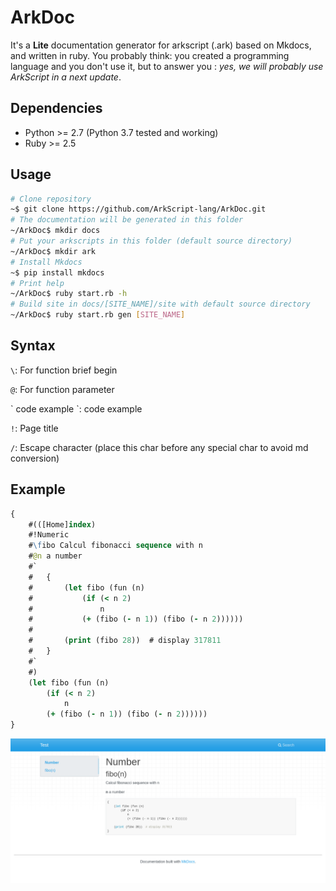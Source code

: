 # ArkDoc

It's a **Lite** documentation generator for arkscript (.ark) based on Mkdocs, and written in ruby. You probably think: you created a programming language and you don't use it, but to answer you : _yes, we will probably use ArkScript in a next update_.


## Dependencies

* Python >= 2.7 (Python 3.7 tested and working)
* Ruby >= 2.5

## Usage

```bash
# Clone repository
~$ git clone https://github.com/ArkScript-lang/ArkDoc.git
# The documentation will be generated in this folder
~/ArkDoc$ mkdir docs
# Put your arkscripts in this folder (default source directory)
~/ArkDoc$ mkdir ark
# Install Mkdocs
~$ pip install mkdocs
# Print help
~/ArkDoc$ ruby start.rb -h 
# Build site in docs/[SITE_NAME]/site with default source directory
~/ArkDoc$ ruby start.rb gen [SITE_NAME]
```

## Syntax

`\`: For function brief begin

`@`: For function parameter 

\` code example \`: code example

`!`: Page title

`/`: Escape character (place this char before any special char to avoid md conversion)

## Example
```clojure
{
	#(([Home]index)
	#!Numeric
	#\fibo Calcul fibonacci sequence with n
	#@n a number
	#`
	#	{
	#		(let fibo (fun (n)
	#			(if (< n 2)
	#				n
	#			(+ (fibo (- n 1)) (fibo (- n 2))))))
	#
	#		(print (fibo 28))  # display 317811
	#	}
	#`
	#)
	(let fibo (fun (n)
		(if (< n 2)
			n
		(+ (fibo (- n 1)) (fibo (- n 2))))))
}
```
![basic mode](./images/example.png)